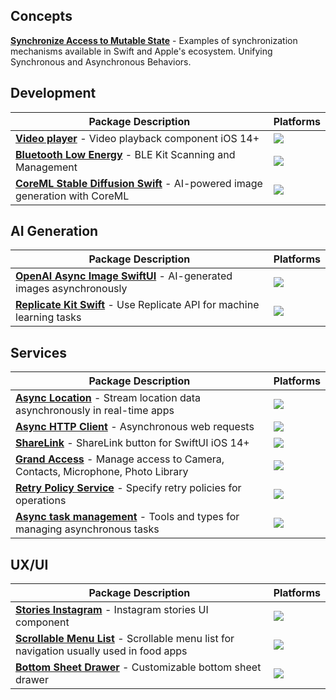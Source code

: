 ## Concepts

[**Synchronize Access to Mutable State**](https://github.com/igor11191708/Synchronous-access-atomic-swift) - Examples of synchronization mechanisms available in Swift and Apple's ecosystem. Unifying Synchronous and Asynchronous Behaviors.

## Development
| **Package Description** | **Platforms** |
|--------------------------|------------|
| [**Video player**](https://github.com/igor11191708/swiftui-loop-videoplayer) - Video playback component iOS 14+ | [![](https://img.shields.io/endpoint?url=https%3A%2F%2Fswiftpackageindex.com%2Fapi%2Fpackages%2Figor11191708%2Fswiftui-loop-videoplayer%2Fbadge%3Ftype%3Dplatforms)](https://swiftpackageindex.com/igor11191708/swiftui-loop-videoplayer) |
| [**Bluetooth Low Energy**](https://github.com/igor11191708/bluetooth-law-energy-swift) - BLE Kit Scanning and Management | [![](https://img.shields.io/endpoint?url=https%3A%2F%2Fswiftpackageindex.com%2Fapi%2Fpackages%2Figor11191708%2Fbluetooth-law-energy-swift%2Fbadge%3Ftype%3Dplatforms)](https://swiftpackageindex.com/igor11191708/bluetooth-law-energy-swift) |
| [**CoreML Stable Diffusion Swift**](https://github.com/igor11191708/coreml-stable-diffusion-swift) - AI-powered image generation with CoreML | [![](https://img.shields.io/endpoint?url=https%3A%2F%2Fswiftpackageindex.com%2Fapi%2Fpackages%2Figor11191708%2Fcoreml-stable-diffusion-swift%2Fbadge%3Ftype%3Dplatforms)](https://swiftpackageindex.com/igor11191708/coreml-stable-diffusion-swift) |


## AI Generation
| **Package Description** | **Platforms** |
|--------------------------|------------|
| [**OpenAI Async Image SwiftUI**](https://github.com/igor11191708/openai-async-image-swiftui) - AI-generated images asynchronously | [![](https://img.shields.io/endpoint?url=https%3A%2F%2Fswiftpackageindex.com%2Fapi%2Fpackages%2Figor11191708%2Fopenai-async-image-swiftui%2Fbadge%3Ftype%3Dplatforms)](https://swiftpackageindex.com/igor11191708/openai-async-image-swiftui) |
| [**Replicate Kit Swift**](https://github.com/igor11191708/replicate-kit-swift) - Use Replicate API for machine learning tasks | [![](https://img.shields.io/endpoint?url=https%3A%2F%2Fswiftpackageindex.com%2Fapi%2Fpackages%2Figor11191708%2Freplicate-kit-swift%2Fbadge%3Ftype%3Dplatforms)](https://swiftpackageindex.com/igor11191708/replicate-kit-swift) |

## Services

| **Package Description** | **Platforms** |
|--------------------------|------------|
| [**Async Location**](https://github.com/igor11191708/d3-async-location) - Stream location data asynchronously in real-time apps | [![](https://img.shields.io/endpoint?url=https%3A%2F%2Fswiftpackageindex.com%2Fapi%2Fpackages%2Figor11191708%2Fd3-async-location%2Fbadge%3Ftype%3Dplatforms)](https://swiftpackageindex.com/igor11191708/d3-async-location) |
| [**Async HTTP Client**](https://github.com/igor11191708/async-http-client) - Asynchronous web requests | [![](https://img.shields.io/endpoint?url=https%3A%2F%2Fswiftpackageindex.com%2Fapi%2Fpackages%2Figor11191708%2Fasync-http-client%2Fbadge%3Ftype%3Dplatforms)](https://swiftpackageindex.com/igor11191708/async-http-client) |
| [**ShareLink**](https://github.com/igor11191708/sharelink-for-swiftui) - ShareLink button for SwiftUI iOS 14+ | [![](https://img.shields.io/endpoint?url=https%3A%2F%2Fswiftpackageindex.com%2Fapi%2Fpackages%2Figor11191708%2Fsharelink-for-swiftui%2Fbadge%3Ftype%3Dplatforms)](https://swiftpackageindex.com/igor11191708/sharelink-for-swiftui) |
| [**Grand Access**](https://github.com/igor11191708/grand-access) - Manage access to Camera, Contacts, Microphone, Photo Library| [![](https://img.shields.io/endpoint?url=https%3A%2F%2Fswiftpackageindex.com%2Fapi%2Fpackages%2Figor11191708%2Fgrand-access%2Fbadge%3Ftype%3Dplatforms)](https://swiftpackageindex.com/igor11191708/grand-access) |
| [**Retry Policy Service**](https://github.com/igor11191708/retry-policy-service) - Specify retry policies for operations | [![](https://img.shields.io/endpoint?url=https%3A%2F%2Fswiftpackageindex.com%2Fapi%2Fpackages%2Figor11191708%2Fretry-policy-service%2Fbadge%3Ftype%3Dplatforms)](https://swiftpackageindex.com/igor11191708/retry-policy-service) |
| [**Async task management**](https://github.com/igor11191708/async-task) - Tools and types for managing asynchronous tasks | [![](https://img.shields.io/endpoint?url=https%3A%2F%2Fswiftpackageindex.com%2Fapi%2Fpackages%2Figor11191708%2Fasync-task%2Fbadge%3Ftype%3Dplatforms)](https://swiftpackageindex.com/igor11191708/async-task) |

## UX/UI

| **Package Description** | **Platforms** |
|--------------------------|------------|
| [**Stories Instagram**](https://github.com/igor11191708/d3-stories-instagram) - Instagram stories UI component | [![](https://img.shields.io/endpoint?url=https%3A%2F%2Fswiftpackageindex.com%2Fapi%2Fpackages%2Figor11191708%2Fd3-stories-instagram%2Fbadge%3Ftype%3Dplatforms)](https://swiftpackageindex.com/igor11191708/d3-stories-instagram) |
| [**Scrollable Menu List**](https://github.com/igor11191708/food-scrollable-menu-list) - Scrollable menu list for navigation usually used in food apps | [![](https://img.shields.io/endpoint?url=https%3A%2F%2Fswiftpackageindex.com%2Fapi%2Fpackages%2Figor11191708%2Ffood-scrollable-menu-list%2Fbadge%3Ftype%3Dplatforms)](https://swiftpackageindex.com/igor11191708/food-scrollable-menu-list) |
| [**Bottom Sheet Drawer**](https://github.com/igor11191708/swiftui-bottom-sheet-drawer) - Customizable bottom sheet drawer | [![](https://img.shields.io/endpoint?url=https%3A%2F%2Fswiftpackageindex.com%2Fapi%2Fpackages%2Figor11191708%2Fswiftui-bottomsheet-drawer%2Fbadge%3Ftype%3Dplatforms)](https://swiftpackageindex.com/igor11191708/swiftui-bottomsheet-drawer) |

